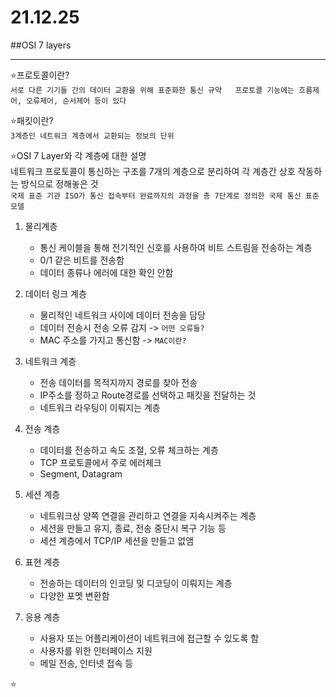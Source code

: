 # 21.12.25
##OSI 7 layers

---

⭐프로토콜이란?  
`서로 다른 기기들 간의 데이터 교환을 위해 표준화한 통신 규약  
프로토콜 기능에는 흐름제어, 오류제어, 순서제어 등이 있다`

⭐패킷이란?  
`3계층인 네트워크 계층에서 교환되는 정보의 단위`

⭐OSI 7 Layer와 각 계층에 대한 설명  
네트워크 프로토콜이 통신하는 구조를 7개의 계층으로 분리하여 각 계층간 상호 작동하는 방식으로 정해놓은 것  
`국제 표준 기관 ISO가 통신 접속부터 완료까지의 과정을 총 7단계로 정의한 국제 통신 표준 모델`
1. 물리계층
    - 통신 케이블을 통해 전기적인 신호를 사용하여 비트 스트림을 전송하는 계층
    - 0/1 같은 비트를 전송함
    - 데이터 종류나 에러에 대한 확인 안함
    
2. 데이터 링크 계층
    - 물리적인 네트워크 사이에 데이터 전송을 담당
    - 데이터 전송시 전송 오류 감지 -> `어떤 오류들?`
    - MAC 주소를 가지고 통신함 -> `MAC이란?`
    
3. 네트워크 계층
    - 전송 데이터를 목적지까지 경로를 찾아 전송
    - IP주소를 정하고 Route경로를 선택하고 패킷을 전달하는 것
    - 네트워크 라우팅이 이뤄지는 계층
    
4. 전송 계층
    - 데이터를 전송하고 속도 조절, 오류 체크하는 계층
    - TCP 프로토콜에서 주로 에러체크
    - Segment, Datagram
    
5. 세션 계층
    - 네트워크상 양쪽 연결을 관리하고 연결을 지속시켜주는 계층
    - 세션을 만들고 유지, 종료, 전송 중단시 복구 기능 등
    - 세션 계층에서 TCP/IP 세션을 만들고 없앰
    
6. 표현 계층
    - 전송하는 데이터의 인코딩 및 디코딩이 이뤄지는 계층
    - 다양한 포멧 변환함
    
7. 응용 계층
    - 사용자 또는 어플리케이션이 네트워크에 접근할 수 있도록 함
    - 사용자를 위한 인터페이스 지원
    - 메일 전송, 인터넷 접속 등

⭐